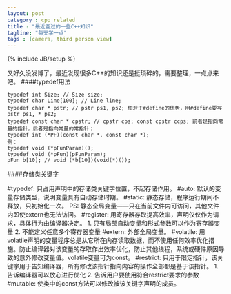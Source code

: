 ```yaml
---
layout: post
category : cpp related
title : "最近查过的一些C++知识"
tagline: "每天学一点"
tags : [camera, third person view]
---
```

{% include JB/setup %}

又好久没发博了，最近发现很多C++的知识还是挺琐碎的，需要整理，一点点来吧。
####typedef用法

	typedef int Size; // Size size;
	typedef char Line[100]; // Line line;
	typedef char * pstr; // pstr ps1, ps2; 相对于#define的优势，用#define要写pstr ps1, * ps2;
	typedef const char * cpstr; // cpstr cps; const cpstr ccps; 前者是指向常量的指针，后者是指向常量的常指针；
	typedef int (*PF)(const char *, const char *);
	例： 
	typedef void (*pFunParam)();
	typedef void (*pFun)(pFunParam);
	pFun b[10]; // void (*b[10])(void(*)());
	
####存储类关键字

#typedef: 只占用声明中的存储类关键字位置，不起存储作用。
#auto: 默认的变量存储类型，说明变量具有自动存储时期。
#static: 静态存储，程序运行期间不释放，只初始化一次。
      PS: 静态全局变量——只在当前文件内可访问，其他文件内即使extern也无法访问。
#register: 用寄存器存取提高效率，声明仅仅作为请求，具体行为由编译器决定。
      1. 只有局部自动变量和形式参数可以作为寄存器变量
	  2. 不能定义任意多个寄存器变量
#extern: 外部全局变量。
#volatile: 用volatile声明的变量程序总是从它所在内存读取数据，而不使用任何效率优化措施。防止编译器对该变量的存取作出效率优化，防止其他线程，系统或硬件原因导致的意外修改变量值。volatile变量可为const。
#restrict: 只用于限定指针，该关键字用于告知编译器，所有修改该指针指向内容的操作全部都是基于该指针。
      1. 告诉编译器可以放心进行优化
	  2. 告诉用户要使用符合restrict要求的参数
#mutable: 使类中的const方法可以修改被该关键字声明的成员。

	